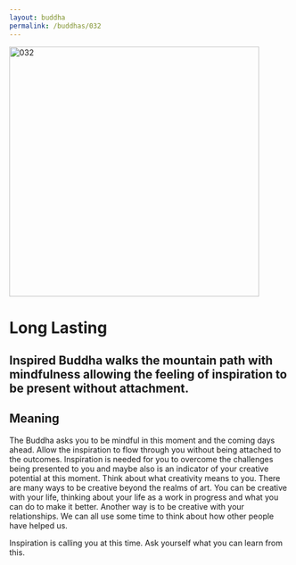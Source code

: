 ```yaml
---
layout: buddha
permalink: /buddhas/032
---
```


<div class="uk-text-center">
<img src="{{"/assets/img/buddhas/buddha-032.jpg" | relative_url}}" alt="032"  width="448" height="448"></div>

# Long Lasting

## Inspired Buddha walks the mountain path with mindfulness allowing the feeling of inspiration to be present without attachment.

## Meaning

The Buddha asks you to be mindful in this moment and the coming days ahead. Allow the inspiration to flow through you without being attached to the outcomes. Inspiration is needed for you to overcome the challenges being presented to you and maybe also is an indicator of your creative potential at this moment. Think about what creativity means to you. There are many ways to be creative beyond the realms of art. You can be creative with your life, thinking about your life as a work in progress and what you can do to make it better. Another way is to be creative with your relationships. We can all use some time to think about how other people have helped us.

Inspiration is calling you at this time. Ask yourself what you can learn from this.
